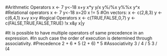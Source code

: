 #Arithmetic Operators
x <- 7
y<-18
x+y
x*y
y/x 
y%/%x
y%%x
y^x
#Relational operators
x <- 7
y<-18
x<y
y>=20
x != 5
#On vectors:
x <- c(2,8,3)
y <- c(6,4,1)
x+y
x>y
#logical Operators 
x <- c(TRUE,FALSE,0,7)
y <- c(FALSE,TRUE,FALSE,TRUE)
!x
x&y
x|y

#It is possible to have multiple operators of same precedence in an expression.
#In such case the order of execution is determined through associativity.
#Precedence
2 + 6 * 5
(2 + 6) * 5
#Associativity
3 / 4 / 5
3 / (4
